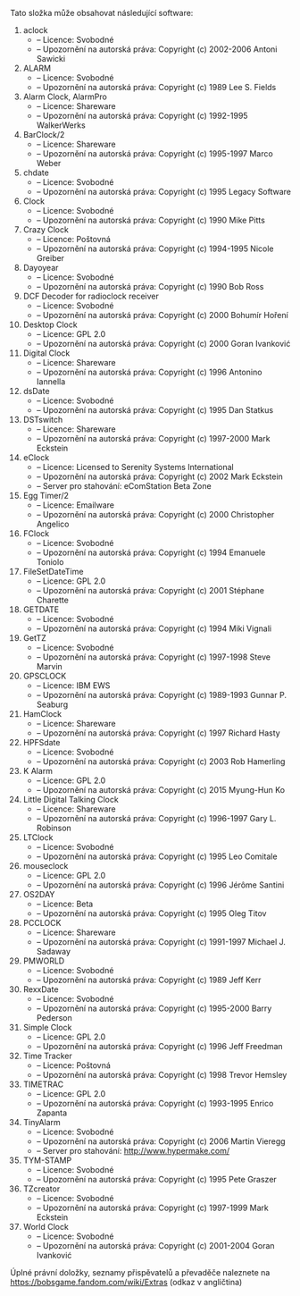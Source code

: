 ﻿Tato složka může obsahovat následující software:

1. aclock
   - – Licence: Svobodné
   - – Upozornění na autorská práva: Copyright (c) 2002-2006 Antoni Sawicki
2. ALARM
   - – Licence: Svobodné
   - – Upozornění na autorská práva: Copyright (c) 1989 Lee S. Fields
3. Alarm Clock, AlarmPro
   - – Licence: Shareware
   - – Upozornění na autorská práva: Copyright (c) 1992-1995 WalkerWerks
4. BarClock/2
   - – Licence: Shareware
   - – Upozornění na autorská práva: Copyright (c) 1995-1997 Marco Weber
5. chdate
   - – Licence: Svobodné
   - – Upozornění na autorská práva: Copyright (c) 1995 Legacy Software
6. Clock
   - – Licence: Svobodné
   - – Upozornění na autorská práva: Copyright (c) 1990 Mike Pitts
7. Crazy Clock
   - – Licence: Poštovná
   - – Upozornění na autorská práva: Copyright (c) 1994-1995 Nicole Greiber
8. Dayoyear
   - – Licence: Svobodné
   - – Upozornění na autorská práva: Copyright (c) 1990 Bob Ross
9. DCF Decoder for radioclock receiver
   - – Licence: Svobodné
   - – Upozornění na autorská práva: Copyright (c) 2000 Bohumír Hoření
10. Desktop Clock
    - – Licence: GPL 2.0
    - – Upozornění na autorská práva: Copyright (c) 2000 Goran Ivanković
11. Digital Clock
    - – Licence: Shareware
    - – Upozornění na autorská práva: Copyright (c) 1996 Antonino Iannella
12. dsDate
    - – Licence: Svobodné
    - – Upozornění na autorská práva: Copyright (c) 1995 Dan Statkus
13. DSTswitch
    - – Licence: Shareware
    - – Upozornění na autorská práva: Copyright (c) 1997-2000 Mark Eckstein
14. eClock
    - – Licence: Licensed to Serenity Systems International
    - – Upozornění na autorská práva: Copyright (c) 2002 Mark Eckstein
    - – Server pro stahování: eComStation Beta Zone
15. Egg Timer/2
    - – Licence: Emailware
    - – Upozornění na autorská práva: Copyright (c) 2000 Christopher Angelico
16. FClock
    - – Licence: Svobodné
    - – Upozornění na autorská práva: Copyright (c) 1994 Emanuele Toniolo
17. FileSetDateTime
    - – Licence: GPL 2.0
    - – Upozornění na autorská práva: Copyright (c) 2001 Stéphane Charette
18. GETDATE
    - – Licence: Svobodné
    - – Upozornění na autorská práva: Copyright (c) 1994 Miki Vignali
19. GetTZ
    - – Licence: Svobodné
    - – Upozornění na autorská práva: Copyright (c) 1997-1998 Steve Marvin
20. GPSCLOCK
    - – Licence: IBM EWS
    - – Upozornění na autorská práva: Copyright (c) 1989-1993 Gunnar P. Seaburg
21. HamClock
    - – Licence: Shareware
    - – Upozornění na autorská práva: Copyright (c) 1997 Richard Hasty
22. HPFSdate
    - – Licence: Svobodné
    - – Upozornění na autorská práva: Copyright (c) 2003 Rob Hamerling
23. K Alarm
    - – Licence: GPL 2.0
    - – Upozornění na autorská práva: Copyright (c) 2015 Myung-Hun Ko
24. Little Digital Talking Clock
    - – Licence: Shareware
    - – Upozornění na autorská práva: Copyright (c) 1996-1997 Gary L. Robinson
25. LTClock
    - – Licence: Svobodné
    - – Upozornění na autorská práva: Copyright (c) 1995 Leo Comitale
26. mouseclock
    - – Licence: GPL 2.0
    - – Upozornění na autorská práva: Copyright (c) 1996 Jérôme Santini
27. OS2DAY
    - – Licence: Beta
    - – Upozornění na autorská práva: Copyright (c) 1995 Oleg Titov
28. PCCLOCK
    - – Licence: Shareware
    - – Upozornění na autorská práva: Copyright (c) 1991-1997 Michael J. Sadaway
29. PMWORLD
    - – Licence: Svobodné
    - – Upozornění na autorská práva: Copyright (c) 1989 Jeff Kerr
30. RexxDate
    - – Licence: Svobodné
    - – Upozornění na autorská práva: Copyright (c) 1995-2000 Barry Pederson
31. Simple Clock
    - – Licence: GPL 2.0
    - – Upozornění na autorská práva: Copyright (c) 1996 Jeff Freedman
32. Time Tracker
    - – Licence: Poštovná
    - – Upozornění na autorská práva: Copyright (c) 1998 Trevor Hemsley
33. TIMETRAC
    - – Licence: GPL 2.0
    - – Upozornění na autorská práva: Copyright (c) 1993-1995 Enrico Zapanta
34. TinyAlarm
    - – Licence: Svobodné
    - – Upozornění na autorská práva: Copyright (c) 2006 Martin Vieregg
    - – Server pro stahování: http://www.hypermake.com/
35. TYM-STAMP
    - – Licence: Svobodné
    - – Upozornění na autorská práva: Copyright (c) 1995 Pete Graszer
36. TZcreator
    - – Licence: Svobodné
    - – Upozornění na autorská práva: Copyright (c) 1997-1999 Mark Eckstein
37. World Clock
    - – Licence: Svobodné
    - – Upozornění na autorská práva: Copyright (c) 2001-2004 Goran Ivanković

Úplné právní doložky, seznamy přispěvatelů a převaděče naleznete na https://bobsgame.fandom.com/wiki/Extras (odkaz v angličtina)
